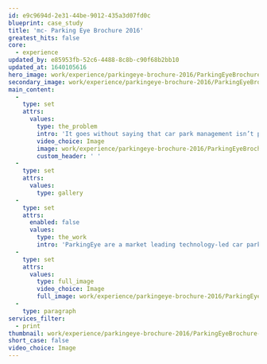```yaml
---
id: e9c9694d-2e31-44be-9012-435a3d07fd0c
blueprint: case_study
title: 'mc- Parking Eye Brochure 2016'
greatest_hits: false
core:
  - experience
updated_by: e85953fb-52c6-4488-8c8b-c90f68b2bb10
updated_at: 1640105616
hero_image: work/experience/parkingeye-brochure-2016/ParkingEyeBrochure-10-Experience-Full-Image-1360x768.5.jpg
secondary_image: work/experience/parkingeye-brochure-2016/ParkingEyeBrochure-10-Experience-Secondary-Image-896x597.jpg
main_content:
  -
    type: set
    attrs:
      values:
        type: the_problem
        intro: 'It goes without saying that car park management isn’t pretty. But ParkingEye are a market leading technology-led car park management brand, so they wanted to shout about it. So they came to us. With a little creative magic, we took their tech heavy content and uninspiring software screenshots and produced an elongated trifold brochure that gets their message across in a concise and manageable way. Our mission was to make their content communicate with the audience effectively. Mission complete we’d say.'
        video_choice: Image
        image: work/experience/parkingeye-brochure-2016/ParkingEyeBrochure-10-Experience-Large-927x522-3.jpg
        custom_header: ' '
  -
    type: set
    attrs:
      values:
        type: gallery
  -
    type: set
    attrs:
      enabled: false
      values:
        type: the_work
        intro: 'ParkingEye are a market leading technology-led car park management company, and they required some promotional material to showcase that to potential customers. With a little creative magic, we have taken their tech heavy content and uninspiring software screenshots (car park management, it isn’t pretty) and produced an elongated trifold brochure that anybody can simply pick up, browse and effortlessly retain the information in a concise and manageable way. Our mission was to make their content communicate with the audience effectively. Mission complete we’d say.'
  -
    type: set
    attrs:
      values:
        type: full_image
        video_choice: Image
        full_image: work/experience/parkingeye-brochure-2016/ParkingEyeBrochure-10-Experience-Full-Image-1360x768.5-2.jpg
  -
    type: paragraph
services_filter:
  - print
thumbnail: work/experience/parkingeye-brochure-2016/ParkingEyeBrochure-10-Experience-Full-Image-1360x768.5-thumbnail.jpg
short_case: false
video_choice: Image
---
```

